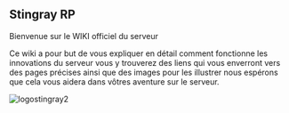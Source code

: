## Stingray RP


Bienvenue sur le WIKI officiel du serveur 

Ce wiki a pour but de vous expliquer en détail comment fonctionne les innovations du serveur 
vous y trouverez des liens qui vous enverront vers des pages précises ainsi que des images pour les illustrer
nous espérons que cela vous aidera dans vôtres aventure sur le serveur.

![logostingray2](https://user-images.githubusercontent.com/98222041/150650197-3bb3c208-cbaf-4d08-bf8e-91b4be662aef.png)
